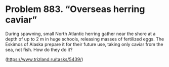# Problem 883. “Overseas herring caviar”

During spawning, small North Atlantic herring gather near the shore at a depth of up to 2 m in huge schools, releasing masses of fertilized eggs. The Eskimos of Alaska prepare it for their future use, taking only caviar from the sea, not fish. How do they do it?

(https://www.trizland.ru/tasks/5439/)